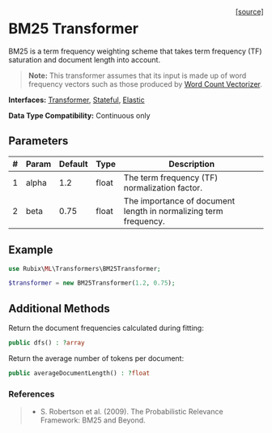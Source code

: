 <span style="float:right;"><a href="https://github.com/RubixML/Extras/blob/master/src/Transformers/BM25Transformer.php">[source]</a></span>

# BM25 Transformer
BM25 is a term frequency weighting scheme that takes term frequency (TF) saturation and document length into account.

> **Note:** This transformer assumes that its input is made up of word frequency vectors such as those produced by [Word Count Vectorizer](word-count-vectorizer.md).

**Interfaces:** [Transformer](api.md#transformer), [Stateful](api.md#stateful), [Elastic](api.md#elastic)

**Data Type Compatibility:** Continuous only

## Parameters
| # | Param | Default | Type | Description |
|---|---|---|---|---|
| 1 | alpha | 1.2 | float | The term frequency (TF) normalization factor. |
| 2 | beta | 0.75 | float | The importance of document length in normalizing term frequency. |

## Example
```php
use Rubix\ML\Transformers\BM25Transformer;

$transformer = new BM25Transformer(1.2, 0.75);
```

## Additional Methods
Return the document frequencies calculated during fitting:
```php
public dfs() : ?array
```

Return the average number of tokens per document:
```php
public averageDocumentLength() : ?float
```

### References
>- S. Robertson et al. (2009). The Probabilistic Relevance Framework: BM25 and Beyond.